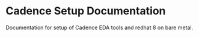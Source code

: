 # Cadence Setup Documentation

Documentation for setup of Cadence EDA tools and redhat 8 on bare metal. 
